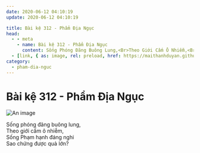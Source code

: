 ```yaml
---
date: 2020-06-12 04:10:19
update: 2020-06-12 04:10:19

title: Bài kệ 312 - Phẩm Địa Ngục
head:
  - - meta
    - name: Bài kệ 312 - Phẩm Địa Ngục
      content: Sống Phóng Đãng Buông Lung,<Br>Theo Giới Cấm Ô Nhiễm,<Br>Sống Phạm Hạnh Đáng Nghi<Br>Sao Chứng Được Quả Lớn?<Br>
  - [link, { as: image, rel: preload, href: https://maithanhduyan.github.io/kinh-phap-cu/img/pham-dia-nguc/pham-dia-nguc-312.jpg }]
category:
  - pham-dia-nguc
---
```


# Bài kệ 312 - Phẩm Địa Ngục

![An image](/img/pham-dia-nguc/pham-dia-nguc-312.jpg)

Sống phóng đãng buông lung,<br>Theo giới cấm ô nhiễm,<br>Sống Phạm hạnh đáng nghi<br>Sao chứng được quả lớn?<br>
